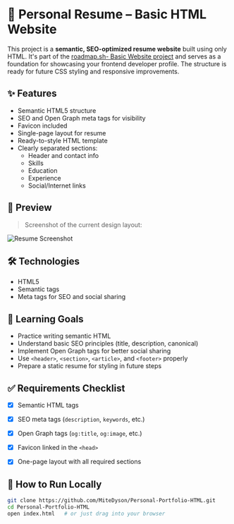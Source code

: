 # 📄 Personal Resume – Basic HTML Website

This project is a **semantic, SEO-optimized resume website** built using only HTML. It's part of the [roadmap.sh- Basic Website project](https://roadmap.sh/projects/basic-html-website) and serves as a foundation for showcasing your frontend developer profile. The structure is ready for future CSS styling and responsive improvements.


## ✨ Features

- Semantic HTML5 structure
- SEO and Open Graph meta tags for visibility
- Favicon included
- Single-page layout for resume
- Ready-to-style HTML template
- Clearly separated sections:
  - Header and contact info
  - Skills
  - Education
  - Experience
  - Social/Internet links


## 📸 Preview

> Screenshot of the current design layout:

![Resume Screenshot](https://github.com/user-attachments/assets/e38b5a53-3c36-44a1-b9d0-6cae2c5f0000)


## 🛠️ Technologies

- HTML5
- Semantic tags
- Meta tags for SEO and social sharing


## 🧠 Learning Goals

- Practice writing semantic HTML
- Understand basic SEO principles (title, description, canonical)
- Implement Open Graph tags for better social sharing
- Use `<header>`, `<section>`, `<article>`, and `<footer>` properly
- Prepare a static resume for styling in future steps



## ✅ Requirements Checklist

- [x] Semantic HTML tags
- [x] SEO meta tags (`description`, `keywords`, etc.)
- [x] Open Graph tags (`og:title`, `og:image`, etc.)
- [x] Favicon linked in the `<head>`
- [x] One-page layout with all required sections



## 🚀 How to Run Locally

```bash
git clone https://github.com/MiteDyson/Personal-Portfolio-HTML.git
cd Personal-Portfolio-HTML
open index.html   # or just drag into your browser
```
